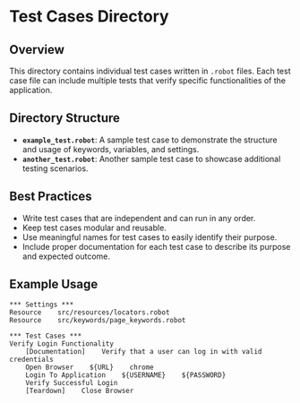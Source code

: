 # Test Cases Directory

## Overview
This directory contains individual test cases written in `.robot` files. Each test case file can include multiple tests that verify specific functionalities of the application. 

## Directory Structure
- **`example_test.robot`**: A sample test case to demonstrate the structure and usage of keywords, variables, and settings.
- **`another_test.robot`**: Another sample test case to showcase additional testing scenarios.

## Best Practices
- Write test cases that are independent and can run in any order.
- Keep test cases modular and reusable.
- Use meaningful names for test cases to easily identify their purpose.
- Include proper documentation for each test case to describe its purpose and expected outcome.

## Example Usage
```robot
*** Settings ***
Resource    src/resources/locators.robot
Resource    src/keywords/page_keywords.robot

*** Test Cases ***
Verify Login Functionality
    [Documentation]    Verify that a user can log in with valid credentials
    Open Browser    ${URL}    chrome
    Login To Application    ${USERNAME}    ${PASSWORD}
    Verify Successful Login
    [Teardown]    Close Browser
